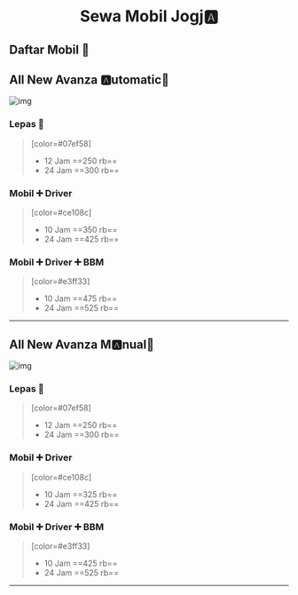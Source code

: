 <html>
<head>
<meta http-equiv=refresh content="5">
</head><body>   
    
# <center>Sewa Mobil Jogj:a:</center> 
## Daftar Mobil :construction: 
## All New Avanza :a:utomatic:love_letter: 
![img](https://aceapugtar.cloudimg.io/raw.githubusercontent.com/ariefbuddies/bening-out/master/uploads/m1.webp?w=200&radius=20&force_format=png&#center)
### Lepas :key: 
    
> [color=#07ef58] 
> * 12 Jam ==250 rb==
> * 24 Jam ==300 rb==
### Mobil :heavy_plus_sign: Driver
    
> [color=#ce108c]
> * 10 Jam ==350 rb==
> * 24 Jam ==425 rb==    
### Mobil :heavy_plus_sign: Driver :heavy_plus_sign: BBM
    
> [color=#e3ff33]
> * 10 Jam ==475 rb==
> * 24 Jam ==525 rb==    
---

## All New Avanza M:a:nual:love_letter: 
![img](https://aceapugtar.cloudimg.io/raw.githubusercontent.com/ariefbuddies/bening-out/master/uploads/m3.webp?w=200&radius=20&force_format=png&#center)
### Lepas :key: 
    
> [color=#07ef58] 
> * 12 Jam ==250 rb==
> * 24 Jam ==300 rb==
### Mobil :heavy_plus_sign: Driver
    
> [color=#ce108c]
> * 10 Jam ==325 rb==
> * 24 Jam ==425 rb==    
### Mobil :heavy_plus_sign: Driver :heavy_plus_sign: BBM
    
> [color=#e3ff33]
> * 10 Jam ==425 rb==
> * 24 Jam ==525 rb==    
---
</body>
</html>
